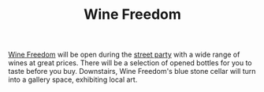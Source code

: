 ﻿---
layout: post
title:  "Wine Freedom"
permalink: /winefreedom/
category: business 
images: 
  - url: "/assets/posts/"
---

[Wine Freedom](http://www.winefreedom.co.nz/) will be open during the [street party](/party) with a wide range of wines at great prices. There will be a selection of opened bottles for you to taste before you buy. Downstairs, Wine Freedom's blue stone cellar will turn into a gallery space, exhibiting local art.
